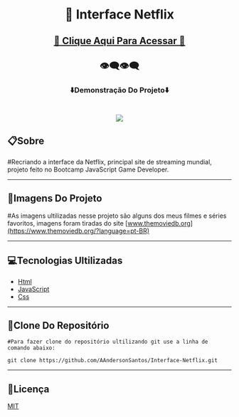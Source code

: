 <h1 align="center">🎥 Interface Netflix </h1>

<h2 align="center"><a href="https://aandersonsantos.github.io/Interface-Netflix/"> 🚀 Clique Aqui Para Acessar 🚀</a></h2>

<h2 align="center">👁‍🗨👁‍🗨</h2>
<h3 align="center">⬇️Demonstração Do Projeto⬇️</h3>
<p>
<h1 align="center"><img src="img/projeto.gif"></h1>

## **📋Sobre**

#Recriando a interface da Netflix, principal site de streaming mundial, projeto feito no Bootcamp JavaScript Game Developer.

---

## **🔗Imagens Do Projeto**
#As imagens ultilizadas nesse projeto são alguns dos meus filmes e séries favoritos, imagens foram tiradas do site [www.themoviedb.org](https://www.themoviedb.org/?language=pt-BR)

---

## **💻Tecnologias Ultilizadas**

* [Html](https://developer.mozilla.org/pt-BR/docs/Web/Guide/HTML/HTML5)
* [JavaScript](https://developer.mozilla.org/pt-BR/docs/Web/JavaScript)
* [Css](https://developer.mozilla.org/pt-BR/docs/Web/CSS)
---

## **💾Clone Do Repositório**
```
#Para fazer clone do repositório ultilizando git use a linha de comando abaixo:

git clone https://github.com/AAndersonSantos/Interface-Netflix.git
```
---


## **📝Licença**

 [MIT](https://github.com/AAndersonSantos/Interface-Netflix/blob/main/LICENSE) 